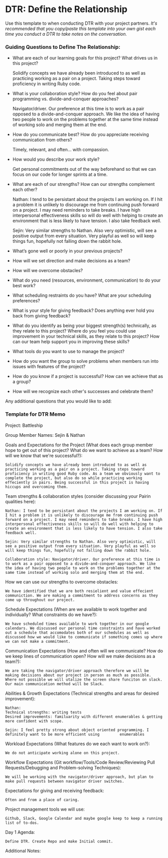 # DTR: Define the Relationship

Use this template to when conducting DTR with your project partners. *It's recommended that you copy/paste this template into your own gist each time you conduct a DTR to take notes on the conversation.* 

### Guiding Questions to Define The Relationship:

* What are each of our learning goals for this project? What drives us in this project?


	Solidify concepts we have already been introduced to as well as practicing working as a pair on a project. Taking steps toward proficiency in writing Ruby code.  
* What is your collaboration style? How do you feel about pair programming vs. divide-and-conquer approaches?

	Navigator/driver. Our preference at this time is to work as a pair opposed to a divide-and-conquer approach. We like the idea of having two people to work on the problems together at the same time instead of working solo and merging them at the end. 
* How do you communicate best? How do you appreciate receiving communication from others?

	Timely, relevant, and often... with compassion. 
* How would you describe your work style?

	Get personal commitments out of the way beforehand so that we can focus on our code for longer sprints at a time. 

* What are each of our strengths? How can our strengths complement each other?

	Nathan: I tend to be persistant about the projects I am working on. If I hit a problem it is unlikely to discourage me from continuing push forward on a project. I may need reminders to take breaks. I have high interpersonal effectiveness skills so will do well with helping to create an environment that is less likely to have tension. I also take feedback well.
	
	Sejin: Very similar strengths to Nathan. Also very optimistic, will see a positive output from every situation. Very playful as well so will keep things fun, hopefully not falling down the rabbit hole.
	
	
	
* What’s gone well or poorly in your previous projects?

* How will we set direction and make decisions as a team?
* How will we overcome obstacles?
* What do you need (resources, environment, communication) to do your best work?
* What scheduling restraints do you have? What are your scheduling preferences?
* What is your style for giving feedback? Does anything ever hold you back from giving feedback?
* What do you identify as being your biggest strength(s) technically, as they relate to this project? Where do you feel you could use improvement in your technical skills, as they relate to this project? How can our team help support you in improving these skills?
* What tools do you want to use to manage the project?
* How do you want the group to solve problems when members run into issues with features of the project?
* How do you know if a project is successful? How can we achieve that as a group?
* How will we recognize each other's successes and celebrate them?

Any additional questions that you would like to add:






### Template for DTR Memo

Project: Battleship 

Group Member Names: Sejin & Nathan 

Goals and Expectations for the Project (What does each group member hope to get out of this project? What do we want to achieve as a team? How will we know that we're successful?):

	Solidify concepts we have already been introduced to as well as practicing working as a pair on a project. Taking steps toward proficiency in writing good Ruby code. As a team we obviously want to complete the project, but also do so while practicing working effeciently in pairs. Being successful in this project is having hiccups and overcoming them. 
	
Team strengths & collaboration styles (consider discussing your Pairin qualities here):

	Nathan: I tend to be persistant about the projects I am working on. If I hit a problem it is unlikely to discourage me from continuing push forward on a project. I may need reminders to take breaks. I have high interpersonal effectiveness skills so will do well with helping to create an environment that is less likely to have tension. I also take feedback well.
	
	Sejin: Very similar strengths to Nathan. Also very optimistic, will see a positive output from every situation. Very playful as well so will keep things fun, hopefully not falling down the rabbit hole.
	
	Collaboration style: Navigator/driver. Our preference at this time is to work as a pair opposed to a divide-and-conquer approach. We like the idea of having two people to work on the problems together at the same time instead of working solo and merging them at the end. 

How we can use our strengths to overcome obstacles:

	We have identified that we are both resielient and value effecient communiction. We are making a commitment to address concerns as they come up throughout our project. 

Schedule Expectations (When are we available to work together and individually? What constraints do we have?):

	We have scheduled times available to work together in our google calendars. We discussed our personal time constraints and have worked out a schedule that accomodates both of our schedules as well as discussed how we would like to communicate if something comes up where we can not make a commitment. 

Communication Expectations (How and often will we communicate? How do we keep lines of communication open? How will we make decisions as a team?):

	We are taking the navigator/driver approach therefore we will be making decisions about our project in person as much as possible. Where not possible we will utalize the screen share funciton on slack. Our main communication method will be Slack. 
Abilities & Growth Expectations (Technical strengths and areas for desired improvement):

	Nathan: 
	Technical strengths: writing tests 
	Desired improvements: familuarity with different enumerables & getting more confident with scope. 
	
	Sejin: I feel pretty strong about object oriented programming. I definitely want to be more efficient using 		enumerables
	
Workload Expectations (What features do we each want to work on?):

	We do not anticipate working alone on this project. 

Workflow Expectations (Git workflow/Tools/Code Review/Reviewing Pull Requests/Debugging and Problem-solving Techniques): 

	We will be working with the navigator/driver approach, but plan to make pull requests between navigator driver switches. 
	
Expectations for giving and receiving feedback:

	Often and from a place of caring. 


Project management tools we will use:

	Github, Slack, Google Calendar and maybe google keep to keep a running list of to-dos. 
	

Day 1 Agenda: 

	Define DTR. Create Repo and make Initial commit. 

Additional Notes:




